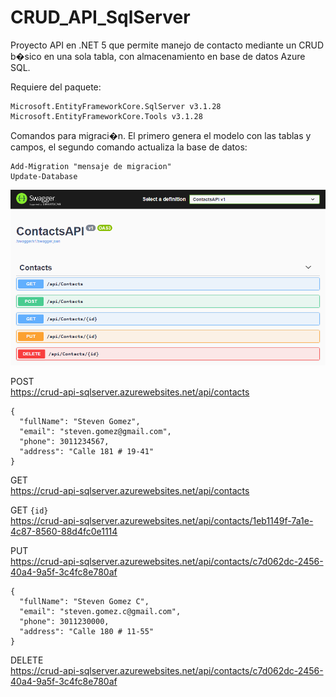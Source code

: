 # CRUD_API_SqlServer

Proyecto API en .NET 5 que permite manejo de contacto mediante un CRUD b�sico en una sola tabla, con almacenamiento en base de datos Azure SQL.

Requiere del paquete:
```
Microsoft.EntityFrameworkCore.SqlServer v3.1.28
Microsoft.EntityFrameworkCore.Tools v3.1.28
```

Comandos para migraci�n. El primero genera el modelo con las tablas y campos, el segundo comando actualiza la base de datos:
```
Add-Migration "mensaje de migracion"
Update-Database
```

![alt text](https://github.com/sfgomezc/CRUD_API_InMemory/blob/master/Img_API.png?raw=true)

POST  
https://crud-api-sqlserver.azurewebsites.net/api/contacts
```
{
  "fullName": "Steven Gomez",
  "email": "steven.gomez@gmail.com",
  "phone": 3011234567,
  "address": "Calle 181 # 19-41"
}
```

GET  
https://crud-api-sqlserver.azurewebsites.net/api/contacts

GET ```{id}```  
https://crud-api-sqlserver.azurewebsites.net/api/contacts/1eb1149f-7a1e-4c87-8560-88d4fc0e1114

PUT  
https://crud-api-sqlserver.azurewebsites.net/api/contacts/c7d062dc-2456-40a4-9a5f-3c4fc8e780af
```
{
  "fullName": "Steven Gomez C",
  "email": "steven.gomez.c@gmail.com",
  "phone": 3011230000,
  "address": "Calle 180 # 11-55"
}
```

DELETE  
https://crud-api-sqlserver.azurewebsites.net/api/contacts/c7d062dc-2456-40a4-9a5f-3c4fc8e780af

